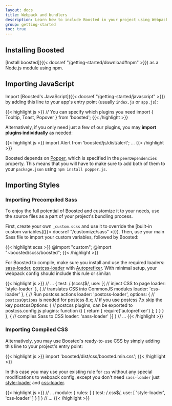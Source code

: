```yaml
---
layout: docs
title: Webpack and bundlers
description: Learn how to include Boosted in your project using Webpack or other bundlers.
group: getting-started
toc: true
---
```


## Installing Boosted

[Install boosted]({{< docsref "/getting-started/download#npm" >}}) as a Node.js module using npm.

## Importing JavaScript

Import [Boosted's JavaScript]({{< docsref "/getting-started/javascript" >}}) by adding this line to your app's entry point (usually `index.js` or `app.js`):

{{< highlight js >}}
// You can specify which plugins you need
import { Tooltip, Toast, Popover } from 'boosted';
{{< /highlight >}}

Alternatively, if you only need just a few of our plugins, you may **import plugins individually** as needed:

{{< highlight js >}}
import Alert from 'boosted/js/dist/alert';
...
{{< /highlight >}}

Boosted depends on [Popper](https://popper.js.org/), which is specified in the `peerDependencies` property.
This means that you will have to make sure to add both of them to your `package.json` using `npm install popper.js`.

## Importing Styles

### Importing Precompiled Sass

To enjoy the full potential of Boosted and customize it to your needs, use the source files as a part of your project's bundling process.

First, create your own `_custom.scss` and use it to override the [built-in custom variables]({{< docsref "/customize/sass" >}}). Then, use your main Sass file to import your custom variables, followed by Boosted:

{{< highlight scss >}}
@import "custom";
@import "~boosted/scss/boosted";
{{< /highlight >}}

For Boosted to compile, make sure you install and use the required loaders: [sass-loader](https://github.com/webpack-contrib/sass-loader), [postcss-loader](https://github.com/webpack-contrib/postcss-loader) with [Autoprefixer](https://github.com/postcss/autoprefixer#webpack). With minimal setup, your webpack config should include this rule or similar:

{{< highlight js >}}
// ...
{
  test: /\.(scss)$/,
  use: [{
    // inject CSS to page
    loader: 'style-loader'
  }, {
    // translates CSS into CommonJS modules
    loader: 'css-loader'
  }, {
    // Run postcss actions
    loader: 'postcss-loader',
    options: {
      // `postcssOptions` is needed for postcss 8.x;
      // if you use postcss 7.x skip the key
      postcssOptions: {
        // postcss plugins, can be exported to postcss.config.js
        plugins: function () {
          return [
            require('autoprefixer')
          ];
        }
      }
    }
  }, {
    // compiles Sass to CSS
    loader: 'sass-loader'
  }]
}
// ...
{{< /highlight >}}

### Importing Compiled CSS

Alternatively, you may use Boosted's ready-to-use CSS by simply adding this line to your project's entry point:

{{< highlight js >}}
import 'boosted/dist/css/boosted.min.css';
{{< /highlight >}}

In this case you may use your existing rule for `css` without any special modifications to webpack config, except you don't need `sass-loader` just [style-loader](https://github.com/webpack-contrib/style-loader) and [css-loader](https://github.com/webpack-contrib/css-loader).

{{< highlight js >}}
// ...
module: {
  rules: [
    {
      test: /\.css$/,
      use: [
        'style-loader',
        'css-loader'
      ]
    }
  ]
}
// ...
{{< /highlight >}}
